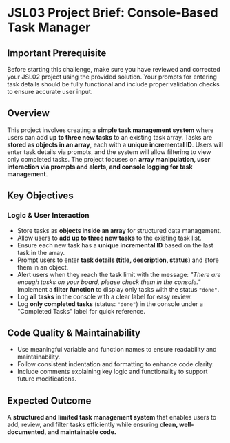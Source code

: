 # JSL03 Project Brief: Console-Based Task Manager

## Important Prerequisite

Before starting this challenge, make sure you have reviewed and corrected your JSL02 project using the provided solution. Your prompts for entering task details should be fully functional and include proper validation checks to ensure accurate user input.

## Overview

This project involves creating a **simple task management system** where users can add **up to three new tasks** to an existing task array. Tasks are **stored as objects in an array**, each with a **unique incremental ID**. Users will enter task details via prompts, and the system will allow filtering to view only completed tasks. The project focuses on **array manipulation, user interaction via prompts and alerts, and console logging for task management**.

## Key Objectives

### Logic & User Interaction

- Store tasks as **objects inside an array** for structured data management.
- Allow users to **add up to three new tasks** to the existing task list.
- Ensure each new task has a **unique incremental ID** based on the last task in the array.
- Prompt users to enter **task details (title, description, status)** and store them in an object.
- Alert users when they reach the task limit with the message:
  _"There are enough tasks on your board, please check them in the console."_
  Implement a **filter function** to display only tasks with the status `"done"`.
- Log **all tasks** in the console with a clear label for easy review.
- Log **only completed tasks** (status: `"done"`) in the console under a "Completed Tasks" label for quick reference.

## Code Quality & Maintainability

- Use meaningful variable and function names to ensure readability and maintainability.
- Follow consistent indentation and formatting to enhance code clarity.
- Include comments explaining key logic and functionality to support future modifications.

## Expected Outcome

A **structured and limited task management system** that enables users to add, review, and filter tasks efficiently while ensuring **clean, well-documented, and maintainable code.**
